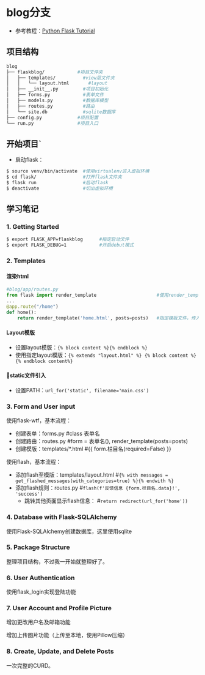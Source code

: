 # blog分支

- 参考教程：[Python Flask Tutorial](https://www.youtube.com/watch?v=MwZwr5Tvyxo&list=PL-osiE80TeTs4UjLw5MM6OjgkjFeUxCYH)

## 项目结构

```bash
blog
├── flaskblog/            #项目文件夹
│   ├── templates/          #view层文件夹
│   │   └── layout.html       #layout
│   ├── __init__.py         #项目初始化
│   ├── forms.py            #表单文件
│   ├── models.py           #数据库模型
│   ├── routes.py           #路由
│   └── site.db             #sqlite数据库
├── config.py             #项目配置
└── run.py                #项目入口
```

## 开始项目`

- 启动flask：

```bash
$ source venv/bin/activate  #使用virtualenv进入虚拟环境
$ cd flask/                 #打开flask文件夹
$ flask run                 #启动flask
$ deactivate                #切出虚拟环境
```

## 学习笔记

### 1. Getting Started

```bash
$ export FLASK_APP=flaskblog      #指定启动文件
$ export FLASK_DEBUG=1            #开启debut模式
```

### 2. Templates

#### 渲染html

```python
#blog/app/routes.py
from flask import render_template                      #使用render_template方法
...
@app.route("/home")
def home():
    return render_template('home.html', posts=posts)   #指定模版文件，传入数据
```

#### Layout模版

- 设置layout模版：`{% block content %}{% endblock %}`
- 使用指定layout模版：`{% extends "layout.html" %} {% block content %}{% endblock content%}`

#### static文件引入

- 设置PATH：`url_for('static', filename='main.css')`

### 3. Form and User input

使用flask-wtf，基本流程：

- 创建表单：forms.py              #class 表单名
- 创建路由：routes.py             #form = 表单名(), render_template(posts=posts)
- 创建模版：templates/*.html      #{{ form.栏目名(required=False) }}

使用flash，基本流程：

- 添加flash至模版：templates/layout.html    #`{% with messages = get_flashed_messages(with_categories=true) %}{% endwith %}`
- 添加flash规则：routes.py                  #`flash(f'反馈信息 {form.栏目名.data}!', 'success')`
  - 跳转其他页面显示flash信息：                 #`return redirect(url_for('home'))`

### 4. Database with Flask-SQLAlchemy

使用Flask-SQLAlchemy创建数据库，这里使用sqlite

### 5. Package Structure

整理项目结构，不过我一开始就整理好了。

### 6. User Authentication

使用flask_login实现登陆功能

### 7. User Account and Profile Picture

增加更改用户名及邮箱功能

增加上传图片功能（上传至本地，使用Pillow压缩）

### 8. Create, Update, and Delete Posts

一次完整的CURD。